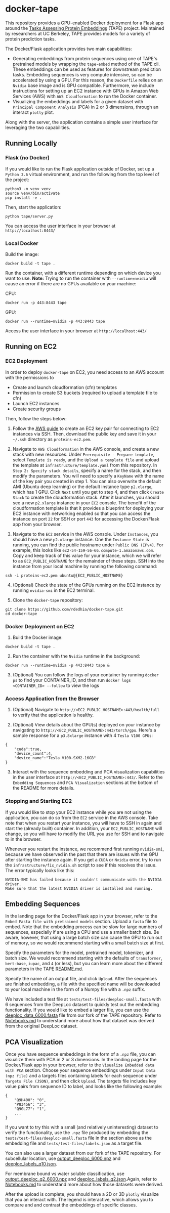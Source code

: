 # docker-tape

This repository provides a GPU-enabled Docker deployment for a Flask app around the 
[Tasks Assessing Protein Embeddings](https://github.com/songlab-cal/tape) (TAPE) project. Maintained by researchers
at UC Berkeley, TAPE provides models for a variety of protein prediction tasks.

The Docker/Flask application provides two main capabilities:
* Generating embeddings from protein sequences using one of TAPE's pretrained models by wrapping the `tape-embed`
method of the TAPE cli. These embeddings can be used as features for downstream prediction tasks. Embedding sequences
is very compute intensive, so can be accelerated by using a GPU. For this reason, the `Dockerfile` relies on an
`Nvidia` base image and is GPU compatible. Furthermore, we include instructions for setting up an EC2 instance with
GPUs in Amazon Web Services (AWS) with `AWS Cloudformation` to run the Docker container.
* Visualizing the embeddings and labels for a given dataset with `Principal Component Analysis` (PCA) in 2 or 3 
dimensions, through an interact `plotly` plot.

Along with the server, the application contains a simple user interface for leveraging the two capabilities. 

## Running Locally

### Flask (no Docker)

If you would like to run the Flask application outside of Docker, set up a `Python 3.6` virtual environment, and run
the following from the top level of the project:

```
python3 -m venv venv
source venv/bin/activate
pip install -e .
```

Then, start the application:

```
python tape/server.py
```

You can access the user interface in your browser at `http://localhost:8443/`

### Local Docker

Build the image:

```
docker build -t tape .
```

Run the container, with a different runtime depending on which device you want to use. **Note:** Trying to run the
container with `--runtime=nvidia` will cause an error if there are no GPUs available on your machine:

CPU:

```
docker run -p 443:8443 tape
```

GPU:

```
docker run --runtime=nvidia -p 443:8443 tape
```

Access the user interface in your browser at `http://localhost:443/`

## Running on EC2

### EC2 Deployment

In order to deploy `docker-tape` on EC2, you need access to an AWS account with the permissions to
* Create and launch cloudformation (cfn) templates
* Permission to create S3 buckets (required to upload a template file to cfn)
* Launch EC2 instances
* Create security groups

Then, follow the steps below:

1. Follow the [AWS guide](https://docs.aws.amazon.com/AWSEC2/latest/UserGuide/ec2-key-pairs.html) to create an EC2
key pair for connecting to EC2 instances via SSH. Then, download the public key and save it in your `~/.ssh` 
directory as `proteins-ec2.pem`.

2. Navigate to `AWS Cloudformation` in the AWS console, and create a new stack with new resources. 
Under `Prerequisite - Prepare template`, select `Template is ready`, and the `Upload a template file` and upload the
template at `infrastructure/template.yaml` from this repository. In `Step 2: Specify stack details`, specify a name
for the stack, and then modify the parameters. You will need to specify a `KeyName` with the name of the key pair
you created in step 1. You can also overwrite the default AMI (Ubuntu deep learning) or the default instance type
`p2.xlarge`, which has 1 GPU. Click `Next` until you get to step 4, and then click `Create Stack` to create the 
cloudformation stack. After it launches, you should see a new `p2.xlarge` instance in your `EC2` console.
The benefit of the cloudformation template is that it provides a blueprint for deploying
your EC2 instance with networking enabled so that you can access the instance on port `22` for SSH or port `443` for
accessing the Docker/Flask app from your browser.

3. Navigate to the `EC2` service in the AWS console. Under `Instances`, you should have a new `p2.xlarge` instance.
One the `Instance State` is running, you can find the public hostname under `Public DNS (IPv4)`. For example, this
looks like `ec2-54-159-56-66.compute-1.amazonaws.com`. Copy and keep track of this value for your instance, which
we will refer to as `EC2_PUBLIC_HOSTNAME` for the remainder of these steps. SSH into the instance from your local
machine by running the following command:

```
ssh -i proteins-ec2.pem ubuntu@{EC2_PUBLIC_HOSTNAME}
```

4. (Optional) Check the state of the GPUs running on the EC2 instance by running `nvidia-smi` in the EC2 terminal.

5. Clone the `docker-tape` repository:

```
git clone https://github.com/rdedhia/docker-tape.git
cd docker-tape
```

### Docker Deployment on EC2

1. Build the Docker image:

```
docker build -t tape .
```

2. Run the container with the `Nvidia` runtime in the background:

```
docker run --runtime=nvidia -p 443:8443 tape &
```

3. (Optional) You can follow the logs of your container by running `docker ps` to find your CONTAINER_ID, and then run
`docker logs <CONTAINER_ID> --follow` to view the logs

### Access Application from the Browser

1. (Optional) Navigate to `http://<EC2_PUBLIC_HOSTNAME>:443/health/full` to verify that the application is healthy.

2. (Optional) View details about the GPU(s) deployed on your instance by navigating to
`http://<EC2_PUBLIC_HOSTNAME>:443/torch/gpu`. Here's a sample response for a `p3.8xlarge` instance with 4 `Tesla V100
GPUs`:

```
{
    "cuda":true,
    "device_count":4,
    "device_name":"Tesla V100-SXM2-16GB"
}
```

3. Interact with the sequence embedding and PCA visualization capabilities in the user interface at 
`http://<EC2_PUBLIC_HOSTNAME>:443/`. Refer to the `Embedding Sequences` and `PCA Visualization` sections at the
bottom of the README for more details.

### Stopping and Starting EC2

If you would like to stop your EC2 instance while you are not using the application, you can do so from the `EC2`
service in the AWS console. Take note that when you restart your instance, you will have to SSH in again and start
the (already built) container. In addition, your `EC2_PUBLIC_HOSTNAME` will change, so you will have to modify the
URL you use for SSH and to navigate to in the browser.

Whenever you restart the instance, we recommend first running `nvidia-smi`, because we have observed in the past that
there are issues with the GPU after starting the instance again. If you get a `CUDA` or `Nvidia` error, try to run
the `infrastructure/fix_nvidia.sh` script to see if this resolves the issue. The error typically looks like this:

```
NVIDIA-SMI has failed because it couldn't communicate with the NVIDIA driver.
Make sure that the latest NVIDIA driver is installed and running.
```

## Embedding Sequences

In the landing page for the Docker/Flask app in your browser, refer to the `Embed Fasta file with pretrained models`
section. Upload a `fasta` file to embed. Note that the embedding process can be slow for large numbers of sequences,
especially if are using a CPU and use a smaller batch size. Be aware, however, that using a large batch size can cause
the GPU to run out of memory, so we would recommend starting with a small batch size at first.

Specify the parameters for the model, pretrained model, tokenizer, and batch size. We would recommend starting with 
the defaults of `transformer`, `bert-base`, `iupac`, and `4` (or less), but you can learn more about the different
parameters in the TAPE [README.md](https://github.com/songlab-cal/tape/tree/master/README.md).

Specify the name of an output file, and click `Upload`. After the sequences are finished embedding, a file with the
specified name will be downloaded to your local machine in the form of a Numpy file with a `.npz` suffix.

We have included a test file at `tests/test-files/deeploc-small.fasta` with 6 sequences from the DeepLoc dataset to
quickly test out the embedding functionality. If you would like to embed a larger file, you can use the
[deeploc_data_6000.fasta](https://github.com/rdedhia/tape/blob/master/data/deeploc_data_6000.fasta) file from our
fork of the TAPE repository. Refer to [Notebooks.md](https://github.com/rdedhia/tape/blob/master/Notebooks.md#data)
to understand more about how that dataset was derived from the original DeepLoc dataset.

## PCA Visualization

Once you have sequence embeddings in the form of a `.npz` file, you can visualize them with PCA in 2 or 3 dimensions.
In the landing page for the Docker/Flask app in your browser, refer to the `Visualize Embedded data with PCA` section.
Choose your sequence embeddings under `Input Data (npz file)` and a targets files containing labels for each sequence
under `Targets File (JSON)`, and then click `Upload`. The targets file includes key value pairs from sequence ID to 
label, and looks like the following example:

```
{
	"Q9H400": "0",
	"P83456": "3",
	"Q9GL77": "1",
	...
}
```

If you want to try this with a small (and relatively uninteresting) dataset to verify the functionality, use the `.npz`
file produced by embedding the `tests/test-files/deeploc-small.fasta` file in the section above as the embedding file
and `tests/test-files/labels.json` as a target file.

You can also use a larger dataset from our fork of the TAPE repository. For subcellular location, use
[output_deeploc_6000.npz](https://github.com/rdedhia/tape/blob/master/data/output_deeploc_6000.npz) and
[deeploc_labels_q10.json](https://github.com/rdedhia/tape/blob/master/data/deeploc_labels_q10.json).

For membrane bound vs water soluble classification, use
[output_deeploc_q2_6000.npz](https://github.com/rdedhia/tape/blob/master/data/output_deeploc_q2_6000.npz) and
[deeploc_labels_q2.json](https://github.com/rdedhia/tape/blob/master/data/deeploc_labels_q2.json).Again, refer to 
[Notebooks.md](https://github.com/rdedhia/tape/blob/master/Notebooks.md#data) to understand more about how those 
datasets were derived.

After the upload is complete, you should have a 2D or 3D `plotly` visualize that you an interact with. The legend is
interactive, which allows you to compare and and contrast the embeddings of specific classes.
